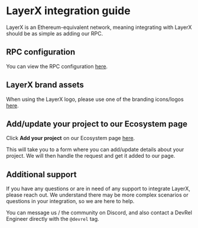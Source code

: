 # LayerX integration guide

LayerX is an Ethereum-equivalent network, meaning integrating with LayerX should be as simple as adding our RPC.

## RPC configuration

You can view the RPC configuration [here](/docs/reference/rpc-configuration).

## LayerX brand assets

When using the LayerX logo, please use one of the branding icons/logos [here](https://github.com/taikoxyz/layerx-mono/tree/main/packages/branding).

## Add/update your project to our Ecosystem page

Click **Add your project** on our Ecosystem page [here](/ecosystem).

This will take you to a form where you can add/update details about your project. We will then handle the request and get it added to our page.

## Additional support

If you have any questions or are in need of any support to integrate LayerX, please reach out. We understand there may be more complex scenarios or questions in your integration, so we are here to help.

You can message us / the community on Discord, and also contact a DevRel Engineer directly with the `@devrel` tag.

